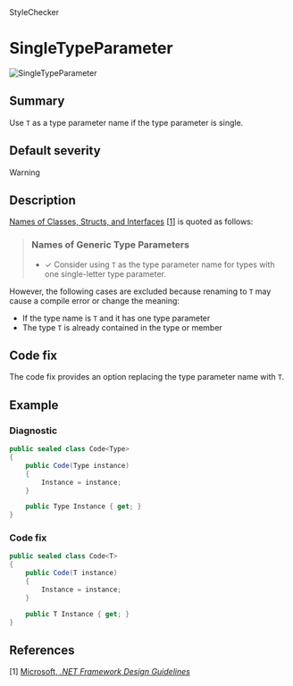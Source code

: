 <div class="project-logo">StyleChecker</div>
<div id="toc-level" data-values="H2,H3"></div>

# SingleTypeParameter

<div class="horizontal-scroll">

![SingleTypeParameter][fig-SingleTypeParameter]

</div>

## Summary

Use `T` as a type parameter name if the type parameter is single.

## Default severity

Warning

## Description

[Names of Classes, Structs, and Interfaces][names]
\[[1](#ref1)\] is quoted as follows:

> ### Names of Generic Type Parameters
>
> - ✓ Consider using `T` as the type parameter name for types with one
>   single-letter type parameter.

However, the following cases are excluded because renaming to `T` may cause a
compile error or change the meaning:

- If the type name is `T` and it has one type parameter
- The type `T` is already contained in the type or member

## Code fix

The code fix provides an option replacing the type parameter name with `T`.

## Example

### Diagnostic

```csharp
public sealed class Code<Type>
{
    public Code(Type instance)
    {
        Instance = instance;
    }

    public Type Instance { get; }
}
```

### Code fix

```csharp
public sealed class Code<T>
{
    public Code(T instance)
    {
        Instance = instance;
    }

    public T Instance { get; }
}
```

## References

<a id="ref1"></a>
[1] [Microsoft, _.NET Framework Design Guidelines_][framework-design-guidelines-microsoft]

[framework-design-guidelines-microsoft]:
  https://docs.microsoft.com/en-us/dotnet/standard/design-guidelines/
[names]:
  https://docs.microsoft.com/en-us/dotnet/standard/design-guidelines/names-of-classes-structs-and-interfaces
[fig-SingleTypeParameter]:
  https://maroontress.github.io/StyleChecker/images/SingleTypeParameter.png
